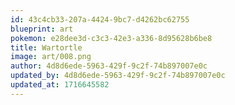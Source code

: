 ```yaml
---
id: 43c4cb33-207a-4424-9bc7-d4262bc62755
blueprint: art
pokemon: e28dee3d-c3c3-42e3-a336-8d95628b6be8
title: Wartortle
image: art/008.png
author: 4d8d6ede-5963-429f-9c2f-74b897007e0c
updated_by: 4d8d6ede-5963-429f-9c2f-74b897007e0c
updated_at: 1716645582
---
```

